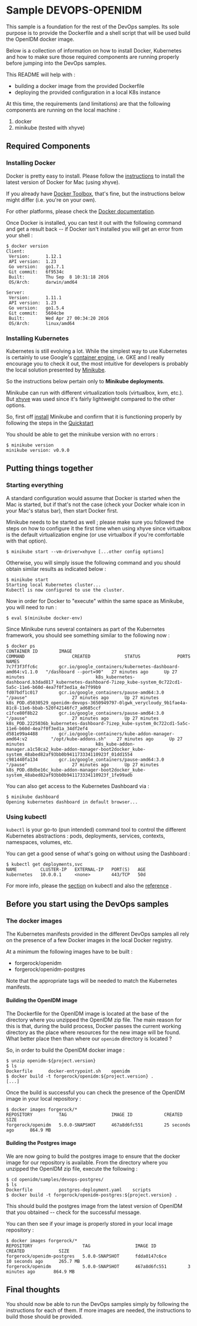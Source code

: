 # Sample DEVOPS-OPENIDM

This sample is a foundation for the rest of the DevOps samples. Its
sole purpose is to provide the Dockerfile and a shell script that will
be used build the OpenIDM docker image.

Below is a collection of information on how to install Docker,
Kubernetes and how to make sure those required components are running
properly before jumping into the DevOps samples.

This README will help with :

* building a docker image from the provided Dockerfile
* deploying the provided configuration in a local K8s instance

At this time, the requirements (and limitations) are that the following
components are running on the local machine :

1. docker
1. minikube (tested with xhyve)


## Required Components

### Installing Docker

Docker is pretty easy to install. Please follow the [instructions](https://www.docker.com/products/docker#/mac)
to install the latest version of Docker for Mac (using xhyve).

If you already have [Docker Toolbox](https://docs.docker.com/toolbox/overview/), 
that's fine, but the instructions below might differ (i.e. you're on your
own).

For other platforms, please check the [Docker documentation](https://docs.docker.com/engine/installation/).

Once Docker is installed, you can test it out with the following command
and get a result back -- if Docker isn't installed you will get an error
from your shell :

    $ docker version
    Client:
     Version:      1.12.1
     API version:  1.23
     Go version:   go1.7.1
     Git commit:   6f9534c
     Built:        Thu Sep  8 10:31:18 2016
     OS/Arch:      darwin/amd64
    
    Server:
     Version:      1.11.1
     API version:  1.23
     Go version:   go1.5.4
     Git commit:   5604cbe
     Built:        Wed Apr 27 00:34:20 2016
     OS/Arch:      linux/amd64

### Installing Kubernetes

Kubernetes is still evolving a lot. While the simplest way to use
Kubernetes is certainly to use Google's [container engine](https://cloud.google.com/container-engine/),
i.e. GKE and I really encourage you to check it out, the most intuitive
for developers is probably the local solution presented by [Minikube](https://github.com/kubernetes/minikube/).

So the instructions below pertain only to **Minikube deployments**.

Minikube can run with different virtualization tools (virtualbox, kvm, etc.).
But [xhyve](https://github.com/kubernetes/minikube/blob/master/DRIVERS.md#xhyve-driver)
was used since it's fairly lightweight compared to the other options.

So, first off [install](https://github.com/kubernetes/minikube/releases)
Minikube and confirm that it is functioning properly by following the
steps in the [Quickstart](https://github.com/kubernetes/minikube/#quickstart)

You should be able to get the minikube version with no errors :

    $ minikube version
    minikube version: v0.9.0


## Putting things together

### Starting everything

A standard configuration would assume that Docker is started when the
Mac is started, but if that's not the case (check your Docker whale
icon in your Mac's status bar), then start Docker first.

Minikube needs to be started as well ; please make sure you followed the
steps on how to configure it the first time when using xhyve since
virtualbox is the default virtualization engine (or use virtualbox if
you're comfortable with that option).

    $ minikube start --vm-driver=xhyve [...other config options]

Otherwise, you will simply issue the following command and you should
obtain similar results as indicated below :

    $ minikube start
    Starting local Kubernetes cluster...
    Kubectl is now configured to use the cluster.

Now in order for Docker to "execute" within the same space as Minikube,
you will need to run :

    $ eval $(minikube docker-env)

Since Minikube runs several containers as part of the Kubernetes framework,
you should see something similar to the following now :

    $ docker ps
    CONTAINER ID        IMAGE                                                        COMMAND                  CREATED             STATUS              PORTS               NAMES
    7c7f3f3ffc6c        gcr.io/google_containers/kubernetes-dashboard-amd64:v1.1.0   "/dashboard --port=90"   27 minutes ago      Up 27 minutes                           k8s_kubernetes-dashboard.b3dad817_kubernetes-dashboard-7izep_kube-system_0c722cd1-5a5c-11e6-b60d-4ea7f0f3ed1a_4e7f99b9
    fd07bdf1c017        gcr.io/google_containers/pause-amd64:3.0                     "/pause"                 27 minutes ago      Up 27 minutes                           k8s_POD.d5030529_openidm-devops-3650949797-0lgwk_verycloudy_9b1fae4a-81c8-11e6-bbab-520f42146fc7_ad685ccf
    c1fce80f8b22        gcr.io/google_containers/pause-amd64:3.0                     "/pause"                 27 minutes ago      Up 27 minutes                           k8s_POD.2225036b_kubernetes-dashboard-7izep_kube-system_0c722cd1-5a5c-11e6-b60d-4ea7f0f3ed1a_34df2ef4
    d581e99a4488        gcr.io/google-containers/kube-addon-manager-amd64:v2         "/opt/kube-addons.sh"    27 minutes ago      Up 27 minutes                           k8s_kube-addon-manager.a1c58ca2_kube-addon-manager-boot2docker_kube-system_48abed82af93bb0b941173334110923f_01dd1554
    c981440fa134        gcr.io/google_containers/pause-amd64:3.0                     "/pause"                 27 minutes ago      Up 27 minutes                           k8s_POD.d8dbe16c_kube-addon-manager-boot2docker_kube-system_48abed82af93bb0b941173334110923f_1fe99adb

You can also get access to the Kubernetes Dashboard via :

    $ minikube dashboard
    Opening kubernetes dashboard in default browser...

### Using kubectl

`kubectl` is your go-to (pun intended) command tool to control the
different Kubernetes abstractions : pods, deployments, services, contexts,
namespaces, volumes, etc.

You can get a good sense of what's going on without using the Dashboard :

    $ kubectl get deployments,svc
    NAME         CLUSTER-IP   EXTERNAL-IP   PORT(S)   AGE
    kubernetes   10.0.0.1     <none>        443/TCP   50d

For more info, please the [section](https://github.com/kubernetes/minikube/#interacting-with-your-cluster)
on kubectl and also the [reference](http://kubernetes.io/docs/user-guide/kubectl-overview/) .

## Before you start using the DevOps samples

### The docker images
The Kubernetes manifests provided in the different DevOps samples all
rely on the presence of a few Docker images in the local Docker registry.

At a minimum the following images have to be built :

* forgerock/openidm
* forgerock/openidm-postgres

Note that the appropriate tags will be needed to match the Kubernetes
manifests.

#### Building the OpenIDM image

The Dockerfile for the OpenIDM image is located at the base of the
directory where you unzipped the OpenIDM zip file. The main reason for
this is that, during the build process, Docker passes the current
working directory as the place where resources for the new image will
be found. What better place then than where our `openidm` directory is
located ?

So, in order to build the OpenIDM docker image :

```
$ unzip openidm-${project.version}
$ ls
Dockerfile		docker-entrypoint.sh	openidm
$ docker build -t forgerock/openidm:${project.version} .
[...]
```

Once the build is successful you can check the presence of the OpenIDM
image in your local repository :

```
$ docker images forgerock/*
REPOSITORY          TAG                 IMAGE ID            CREATED             SIZE
forgerock/openidm   5.0.0-SNAPSHOT      467a8d6fc551        25 seconds ago      864.9 MB
```

#### Building the Postgres image

We are now going to build the postgres image to ensure that the docker
image for our repository is available. From the directory where you
unzipped the OpenIDM zip file, execute the following :

    $ cd openidm/samples/devops-postgres/
    $ ls
    Dockerfile			postgres-deployment.yaml	scripts
    $ docker build -t forgerock/openidm-postgres:${project.version} .

This should build the postgres image from the latest version of OpenIDM
that you obtained -- check for the successful message.

You can then see if your image is properly stored in your local image
repository :

```
$ docker images forgerock/*
REPOSITORY                   TAG                 IMAGE ID            CREATED             SIZE
forgerock/openidm-postgres   5.0.0-SNAPSHOT      fdda0147c6ce        10 seconds ago      265.7 MB
forgerock/openidm            5.0.0-SNAPSHOT      467a8d6fc551        3 minutes ago       864.9 MB
```

## Final thoughts

You should now be able to run the DevOps samples simply by following
the instructions for each of them. If more images are needed, the
instructions to build those should be provided.
